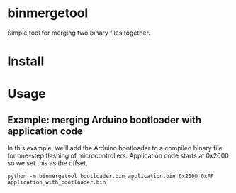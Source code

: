 # binmergetool
Simple tool for merging two binary files together.

# Install

# Usage

## Example: merging Arduino bootloader with application code

In this example, we'll add the Arduino bootloader to a compiled binary file for one-step flashing of microcontrollers.
Application code starts at 0x2000 so we set this as the offset.

    python -m binmergetool bootloader.bin application.bin 0x2000 0xFF application_with_bootloader.bin

